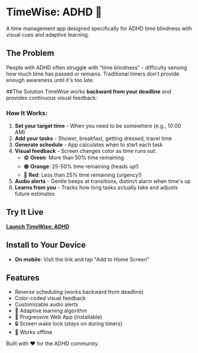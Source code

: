 # TimeWise: ADHD 🧠
A time management app designed specifically for ADHD time blindness with visual cues and adaptive learning.

## The Problem
People with ADHD often struggle with "time blindness" - difficulty sensing how much time has passed or remains. Traditional timers don't provide enough awareness until it's too late.

##The Solution
TimeWise works **backward from your deadline** and provides continuous visual feedback:

### How It Works:
1. **Set your target time** - When you need to be somewhere (e.g., 10:00 AM)
2. **Add your tasks** - Shower, breakfast, getting dressed, travel time
3. **Generate schedule** - App calculates when to start each task
4. **Visual feedback** - Screen changes color as time runs out:
   - 🟢 **Green**: More than 50% time remaining 
   - 🟠 **Orange**: 25-50% time remaining (heads up!)
   - 🔴 **Red**: Less than 25% time remaining (urgency!)
5. **Audio alerts** - Gentle beeps at transitions, distinct alarm when time's up
6. **Learns from you** - Tracks how long tasks actually take and adjusts future estimates

## Try It Live
**[Launch TimeWise: ADHD](https://holley013.github.io/timewiseadhd/)**

## Install to Your Device
- **On mobile**: Visit the link and tap "Add to Home Screen" 

## Features
- Reverse scheduling (works backward from deadline)
- Color-coded visual feedback
- Customizable audio alerts
- 🧠 Adaptive learning algorithm
- 📱 Progressive Web App (installable)
- 🔒 Screen wake lock (stays on during timers)
- 💾 Works offline

Built with ❤️ for the ADHD community.
